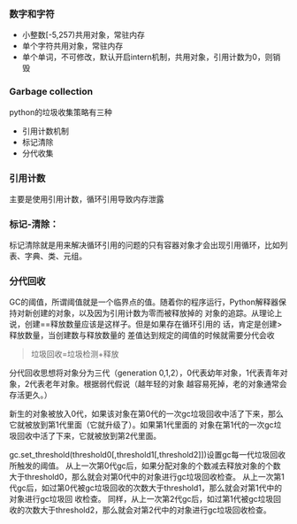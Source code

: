 ### 数字和字符

- 小整数[-5,257)共用对象，常驻内存
- 单个字符共用对象，常驻内存
- 单个单词，不可修改，默认开启intern机制，共用对象，引用计数为0，则销毁 

### Garbage collection
python的垃圾收集策略有三种
- 引用计数机制
- 标记清除
- 分代收集

### 引用计数
主要是使用引用计数，循环引用导致内存泄露

### 标记-清除：
标记清除就是用来解决循环引用的问题的只有容器对象才会出现引用循环，比如列表、字典、类、元组。

### 分代回收
GC的阈值，所谓阈值就是一个临界点的值。随着你的程序运行，Python解释器保持对新创建的对象，以及因为引用计数为零而被释放掉的
对象的追踪。从理论上说，创建==释放数量应该是这样子。但是如果存在循环引用的                                                                    话，肯定是创建>释放数量，当创建数与释放数量的
差值达到规定的阈值的时候就需要分代会收

> 垃圾回收=垃圾检测+释放


分代回收思想将对象分为三代（generation 0,1,2），0代表幼年对象，1代表青年对象，2代表老年对象。根据弱代假说（越年轻的对象
越容易死掉，老的对象通常会存活更久。）


新生的对象被放入0代，如果该对象在第0代的一次gc垃圾回收中活了下来，那么它就被放到第1代里面（它就升级了）。如果第1代里面的
对象在第1代的一次gc垃圾回收中活了下来，它就被放到第2代里面。

gc.set_threshold(threshold0[,threshold1[,threshold2]])设置gc每一代垃圾回收所触发的阈值。
从上一次第0代gc后，如果分配对象的个数减去释放对象的个数大于threshold0，那么就会对第0代中的对象进行gc垃圾回收检查。 从上一次第1代gc后，如过第0代被gc垃圾回收的次数大于threshold1，那么就会对第1代中的对象进行gc垃圾回
收检查。
同样，从上一次第2代gc后，如过第1代被gc垃圾回收的次数大于threshold2，那么就会对第2代中的对象进行gc垃圾回收检查。

